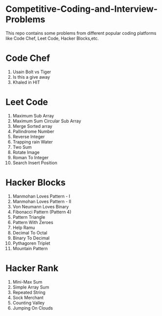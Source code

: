 # Competitive-Coding-and-Interview-Problems

This repo contains some problems from different popular coding platforms like Code Chef, Leet Code, Hacker Blocks,etc.

# Code Chef
1. Usain Bolt vs Tiger
2. Is this a give away
3. Khaled in HIT


# Leet Code
1. Maximum Sub Array
2. Maximum Sum Circular Sub Array
3. Merge Sorted array
4. Pallindrome Number
5. Reverse Integer
6. Trapping rain Water
7. Two Sum
8. Rotate Image
9. Roman To Integer
10. Search Insert Position



# Hacker Blocks
1. Manmohan Loves Pattern - I
2. Manmohan Loves Pattern - II
3. Von Neumann Loves Binary
4. Fibonacci Pattern (Pattern 4)
5. Pattern Triangle
6. Pattern With Zeroes
7. Help Ramu
8. Decimal To Octal
9. Binary To Decimal
10. Pythagoren Triplet
11. Mountain Pattern


# Hacker Rank
1. Mini-Max Sum
2. Simple Array Sum
3. Repeated String
4. Sock Merchant
5. Counting Valley
6. Jumping On Clouds
